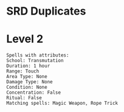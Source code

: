 # SRD Duplicates

# Level 2

```
Spells with attributes:
School: Transmutation
Duration: 1 hour
Range: Touch
Area Type: None
Damage Type: None
Condition: None
Concentration: False
Ritual: False
Matching spells: Magic Weapon, Rope Trick
```